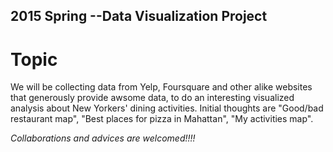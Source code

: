  
2015 Spring --Data Visualization Project
---------------

# Topic
We will be collecting data from Yelp, Foursquare and other alike websites that generously provide awsome data, to do an interesting visualized analysis about New Yorkers' dining activities. Initial thoughts are "Good/bad restaurant map", "Best places for pizza in Mahattan", "My activities map".

*Collaborations and advices are welcomed!!!!*
